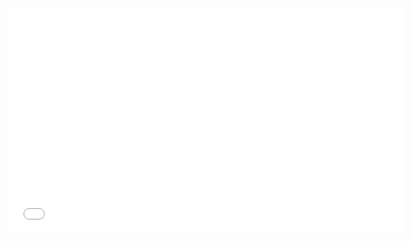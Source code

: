 <iframe width="630" height="360" src="//www.youtube.com/embed/{{ video_id }}" frameborder="0" allowfullscreen></iframe>